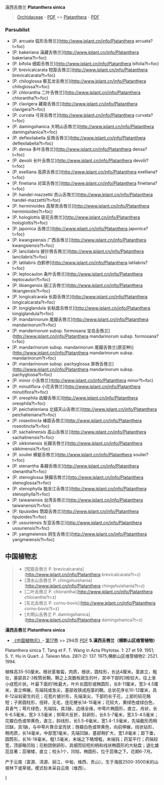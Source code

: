 滇西舌唇兰 **Platanthera sinica**

> [Orchidaceae](http://www.iplant.cn/info/Orchidaceae?t=foc) - [PDF](http://www.iplant.cn/foc/pdf/Orchidaceae.pdf) >> [Platanthera](http://www.iplant.cn/info/Platanthera?t=foc) - [PDF](http://www.iplant.cn/foc/pdf/Platanthera.pdf)

### Parsublist

* [P.  arcuata  弧形舌唇兰](http://www.iplant.cn/info/Platanthera arcuata?t=foc)
* [P.  bakeriana  滇藏舌唇兰](http://www.iplant.cn/info/Platanthera bakeriana?t=foc)
* [P.  bifolia  细距舌唇兰](http://www.iplant.cn/info/Platanthera bifolia?t=foc)
* [P.  brevicalcarata  短距舌唇兰](http://www.iplant.cn/info/Platanthera brevicalcarata?t=foc)
* [P.  chiloglossa  察瓦龙舌唇兰](http://www.iplant.cn/info/Platanthera chiloglossa?t=foc)
* [P.  chlorantha  二叶舌唇兰](http://www.iplant.cn/info/Platanthera chlorantha?t=foc)
* [P.  clavigera  藏南舌唇兰](http://www.iplant.cn/info/Platanthera clavigera?t=foc)
* [P.  curvata  弓背舌唇兰](http://www.iplant.cn/info/Platanthera curvata?t=foc)
* [P.  damingshanica  大明山舌唇兰](http://www.iplant.cn/info/Platanthera damingshanica?t=foc)
* [P.  deflexilabella  反唇舌唇兰](http://www.iplant.cn/info/Platanthera deflexilabella?t=foc)
* [P.  densa  多叶舌唇兰](http://www.iplant.cn/info/Platanthera densa?t=foc)
* [P.  devolii  长叶舌唇兰](http://www.iplant.cn/info/Platanthera devolii?t=foc)
* [P.  exelliana  高原舌唇兰](http://www.iplant.cn/info/Platanthera exelliana?t=foc)
* [P.  finetiana  对耳舌唇兰](http://www.iplant.cn/info/Platanthera finetiana?t=foc)
* [P.  handel-mazzettii  贡山舌唇兰](http://www.iplant.cn/info/Platanthera handel-mazzettii?t=foc)
* [P.  herminioides  高黎贡舌唇兰](http://www.iplant.cn/info/Platanthera herminioides?t=foc)
* [P.  hologlottis  密花舌唇兰](http://www.iplant.cn/info/Platanthera hologlottis?t=foc)
* [P.  japonica  舌唇兰](http://www.iplant.cn/info/Platanthera japonica?t=foc)
* [P.  kwangsiensis  广西舌唇兰](http://www.iplant.cn/info/Platanthera kwangsiensis?t=foc)
* [P.  lancilabris  披针唇舌唇兰](http://www.iplant.cn/info/Platanthera lancilabris?t=foc)
* [P.  latilabris  白鹤参](http://www.iplant.cn/info/Platanthera latilabris?t=foc)
* [P.  leptocaulon  条叶舌唇兰](http://www.iplant.cn/info/Platanthera leptocaulon?t=foc)
* [P.  likiangensis  丽江舌唇兰](http://www.iplant.cn/info/Platanthera likiangensis?t=foc)
* [P.  longicalcarata  长距舌唇兰](http://www.iplant.cn/info/Platanthera longicalcarata?t=foc)
* [P.  longiglandula  长粘盘舌唇兰](http://www.iplant.cn/info/Platanthera longiglandula?t=foc)
* [P.  mandarinorum  尾瓣舌唇兰](http://www.iplant.cn/info/Platanthera mandarinorum?t=foc)
* [P.  mandarinorum subsp. formosana  宝岛舌唇兰](http://www.iplant.cn/info/Platanthera mandarinorum subsp. formosana?t=foc)
* [P.  mandarinorum subsp. mandarinorum  尾瓣舌唇兰(原亚种)](http://www.iplant.cn/info/Platanthera mandarinorum subsp. mandarinorum?t=foc)
* [P.  mandarinorum subsp. pachyglossa  厚唇舌唇兰](http://www.iplant.cn/info/Platanthera mandarinorum subsp. pachyglossa?t=foc)
* [P.  minor  小舌唇兰](http://www.iplant.cn/info/Platanthera minor?t=foc)
* [P.  minutiflora  小花舌唇兰](http://www.iplant.cn/info/Platanthera minutiflora?t=foc)
* [P.  oreophila  齿瓣舌唇兰](http://www.iplant.cn/info/Platanthera oreophila?t=foc)
* [P.  peichatieniana  北插天山舌唇兰](http://www.iplant.cn/info/Platanthera peichatieniana?t=foc)
* [P.  roseotincta  棒距舌唇兰](http://www.iplant.cn/info/Platanthera roseotincta?t=foc)
* [P.  sachalinensis  高山舌唇兰](http://www.iplant.cn/info/Platanthera sachalinensis?t=foc)
* [P.  sikkimensis  长瓣舌唇兰](http://www.iplant.cn/info/Platanthera sikkimensis?t=foc)
* [P.  souliei  蜻蜓舌唇兰](http://www.iplant.cn/info/Platanthera souliei?t=foc)
* [P.  stenantha  条瓣舌唇兰](http://www.iplant.cn/info/Platanthera stenantha?t=foc)
* [P.  stenoglossa  狭瓣舌唇兰](http://www.iplant.cn/info/Platanthera stenoglossa?t=foc)
* [P.  stenophylla  独龙江舌唇兰](http://www.iplant.cn/info/Platanthera stenophylla?t=foc)
* [P.  taiwanensis  台湾舌唇兰](http://www.iplant.cn/info/Platanthera taiwanensis?t=foc)
* [P.  tipuloides  筒距舌唇兰](http://www.iplant.cn/info/Platanthera tipuloides?t=foc)
* [P.  ussuriensis  东亚舌唇兰](http://www.iplant.cn/info/Platanthera ussuriensis?t=foc)
* [P.  yangmeiensis  阴生舌唇兰](http://www.iplant.cn/info/Platanthera yangmeiensis?t=foc)

## 中国植物志

> * [短距舌唇兰  P.  brevicalcarata](http://www.iplant.cn/info/Platanthera brevicalcarata?t=z)
> * [清水山舌唇兰  P.  chingshuishania](http://www.iplant.cn/info/Platanthera chingshuishania?t=z)
> * [二叶舌唇兰  P.  chlorantha](http://www.iplant.cn/info/Platanthera chlorantha?t=z)
> * [东北舌唇兰  P.  cornu-bovis](http://www.iplant.cn/info/Platanthera cornu-bovis?t=z)
> * [大明山舌唇兰  P.  damingshanica](http://www.iplant.cn/info/Platanthera damingshanica?t=z)

**滇西舌唇兰 Platanthera sinica**

* [《中国植物志》](http://www.iplant.cn/frps)- [第17卷](http://www.iplant.cn/frps/vol/17) >> 294页 [PDF](http://www.iplant.cn/frps/pdf/17/294.pdf)
**5.滇西舌唇兰（横断山区维管植物）**

Platanthera sinica T. Tang et F. T. Wang in Acta Phytotax. 1: 27 et 59. 1951; S. Y. Hu in Quart. J. Taiwan Mus. 28(1-2): 137. 1975;横断山区维管植物2: 2521. 1994.

植株高35-50厘米。根状茎匍匐，肉质，根状，圆柱形，长达4厘米。茎直立，粗壮，基部具2-3枚筒状鞘，鞘之上具数枚疏生的叶，其中下部的3枚较大，往上渐小成苞片状。叶最下面的1枚最大，叶片长圆形或椭圆形，长8-11厘米，宽3-4.5厘米，直立伸展，先端钝或急尖，基部收狭成抱茎的鞘。总状花序长10-12厘米，具8-12朵较密生的花；花苞片披针形，先端渐尖，下部的长于花，上部的较花略短；子房圆柱形，扭转，无毛，连花梗长14-15毫米；花较大，黄绿色或绿白色，具香气；萼片绿色，先端钝，具3脉，边缘全缘，中萼片椭圆形，直立，舟状，长6-6.5毫米，宽3-3.5毫米；侧萼片反折，斜卵形，长6.5-7毫米，宽3.5-4.5毫米；花瓣白色或带黄色，直立，斜线形，长5.5-6毫米，宽1.4-1.5毫米，先端截形而稍凹缺，具1脉，与中萼片靠合呈兜状；唇瓣白色或带黄色，向前伸展，线状钻形，稍肉质，长14毫米，中部宽1毫米，先端凹缺，基部稍扩大，宽1.8毫米；距下垂，圆筒形，长16-18毫米，粗1.5毫米，末端之下略增粗，末端钝；药室平行；药隔较宽，顶部略凹陷；花粉团倒卵形，具细而较短的柄和线状椭圆形的大粘盘；退化雄蕊显著；蕊喙矮，直立；柱头1个，凹陷，椭圆形，位于蕊喙之下。花期6-7月。

产于云南（富源、洱源、丽江、中甸、维西、贡山）。生于海拔2500-3500米的山坡林下或草坡。模式标本采自云南（维西）。

}